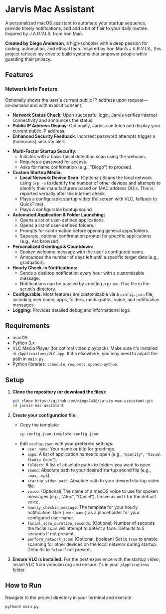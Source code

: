 # Jarvis Mac Assistant

A personalized macOS assistant to automate your startup sequence, provide timely notifications, and add a bit of flair to your daily routine. Inspired by J.A.R.V.I.S. from Iron Man.

**Created by Diego Anderson**, a high‑schooler with a deep passion for coding, automation, and ethical tech. Inspired by Iron Man’s J.A.R.V.I.S., this project reflects my drive to build systems that empower people while guarding their privacy.

## Features

### Network Info Feature
Optionally shows the user's current public IP address upon request—on‑demand and with explicit consent.

- **Network Status Check**: Upon successful login, Jarvis verifies internet connectivity and announces the status.
- **Public IP Address Display**: Optionally, Jarvis can fetch and display your current public IP address.
- **Enhanced Security Feedback**: Incorrect password attempts trigger a (humorous) security alert.

*   **Multi-Factor Startup Security:**
    *   Initiates with a basic facial detection scan using the webcam.
    *   Requires a password for access.
    *   Asks for name confirmation (e.g., "Diego") to proceed.
*   **Custom Startup Media:**
    *   **Local Network Device Scan**: (Optional) Scans the local network using `arp -a` to identify the number of other devices and attempts to identify their manufacturers based on MAC address OUIs. This is reported verbally after the internet check.
    *   Plays a configurable startup video (fullscreen with VLC, fallback to QuickTime).
    *   Plays a configurable bootup sound.
*   **Automated Application & Folder Launching:**
    *   Opens a list of user-defined applications.
    *   Opens a list of user-defined folders.
    *   Prompts for confirmation before opening general apps/folders.
    *   Separate, optional confirmation prompt for specific applications (e.g., Arc browser).
*   **Personalized Greetings & Countdown:**
    *   Spoken welcome message with the user's configured name.
    *   Announces the number of days left until a specific target date (e.g., graduation).
*   **Hourly Check-in Notifications:**
    *   Sends a desktop notification every hour with a customizable message.
    *   Notifications can be paused by creating a `pause.flag` file in the script's directory.
*   **Configurable:** Most features are customizable via a `config.json` file, including user name, apps, folders, media paths, voice, and notification messages.
*   **Logging:** Provides detailed debug and informational logs.

## Requirements

*   macOS
*   Python 3.x
*   VLC Media Player (for optimal video playback). Make sure it's installed in `/Applications/VLC.app`. If it's elsewhere, you may need to adjust the path in `main.py`.
*   Python libraries: `schedule`, `requests`, `opencv-python`.

## Setup

1.  **Clone the repository (or download the files):**
    ```bash
    git clone https://github.com/diego7438/jarvis-mac-assistant.git
    cd jarvis-mac-assistant
    ```

2.  **Create your configuration file:**
    *   Copy the template:
        ```bash
        cp config.json.template config.json
        ```
    *   Edit `config.json` with your preferred settings:
        *   `user_name`: Your name or title for greetings.
        *   `apps`: A list of application names to open (e.g., `"Spotify"`, `"Visual Studio Code"`).
        *   `folders`: A list of absolute paths to folders you want to open.
        *   `sound`: Absolute path to your desired startup sound file (e.g., `.wav`, `.mp3`).
        *   `startup_video_path`: Absolute path to your desired startup video file.
        *   `voice`: (Optional) The name of a macOS voice to use for spoken messages (e.g., "Alex", "Daniel"). Leave as `null` for the default voice.
        *   `hourly_checkin_message`: The template for your hourly notification. Use `{user_name}` as a placeholder for your configured user name.
        *   `facial_scan_duration_seconds`: (Optional) Number of seconds the facial scan will attempt to detect a face. Defaults to 5 seconds if not present.
        *   `perform_network_scan`: (Optional, boolean) Set to `true` to enable scanning for other devices on the local network during startup. Defaults to `false` if not present.

3.  **Ensure VLC is installed:**
    For the best experience with the startup video, install VLC from videolan.org and ensure it's in your `/Applications` folder.

## How to Run

Navigate to the project directory in your terminal and execute:

```bash
python3 main.py
